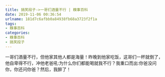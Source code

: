 ```yaml
---
title: 搞笑段子->一哥们酒量不行 | 糗事百科
date: 2019-11-06 00:36:54
urlname: 181d7c6afbb0a84938fb68a3723f2f1a
tags: 
- 糗事百科
categories:
- 糗事百科
- 搞笑段子
---
```

一哥们酒量不行，但他家其他人都是海量！昨晚到他家吃饭，这哥们一杯就倒了，他自卑得不行，冲他老爸吼:为什么你们都能喝就我不行？我重口而出:你爸没问你，你还问你爸？然后，我醉了！


